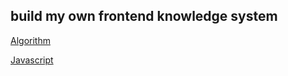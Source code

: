## build my own frontend knowledge system

[Algorithm](algorithm/README.md)

[Javascript](javascript/README.md)

